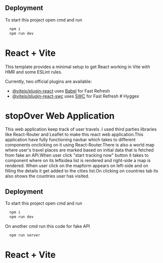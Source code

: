 ## Deployment

To start this project open cmd and run

```bash
  npm i
  npm run dev
```


# React + Vite

This template provides a minimal setup to get React working in Vite with HMR and some ESLint rules.

Currently, two official plugins are available:

- [@vitejs/plugin-react](https://github.com/vitejs/vite-plugin-react/blob/main/packages/plugin-react/README.md) uses [Babel](https://babeljs.io/) for Fast Refresh
- [@vitejs/plugin-react-swc](https://github.com/vitejs/vite-plugin-react-swc) uses [SWC](https://swc.rs/) for Fast Refresh
#   H y g g e x 
# stopOver Web Application

This web application keep track of user travels .I used third parties libraries like React-Router and Leaflet to make this react web application.This application have fully functioning navbar which takes to different components onclicking on it using React-Router.There is also a world map where user's travel places are marked based on initial data that is fetched from fake an API.When user click "start tracking now" button it takes to component where on its leftsidea list is rendered and right-side a map is rendered. When user click on the mapform appears on left-side and on filling the details it get added to the cities list.On clicking on countries tab its also shows the countries user has visited.

## Deployment

To start this project open cmd and run

```bash
  npm i
  npm run dev
```
On another cmd  run this code for fake API

```bash
  npm run server
```


# React + Vite

 
